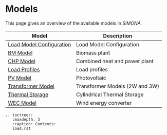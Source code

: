 # Models

This page gives an overview of the available models in *SIMONA*.

| Model                                     | Description                    |
|-------------------------------------------|--------------------------------|
| [Load Model Configuration](load.rst)      | Load Model Configuration       |
| [BM Model](bm_model.md)                   | Biomass plant                  |
| [CHP Model](chp_model.md)                 | Combined heat and power plant  |
| [Load Profiles](load_profiles.md)         | Load profiles                  |
| [PV Model](pv_model.md)                   | Photovoltaic                   |
| [Transformer Model](transformer_model.md) | Transformer Models (2W and 3W) |
| [Thermal Storage](cts_model.md)           | Cylindrical Thermal Storage    |
| [WEC Model](wec_model.md)                 | Wind energy converter          |

```{eval-rst}
.. toctree::
   :maxdepth: 3
   :caption: Contents:
   load.rst
```